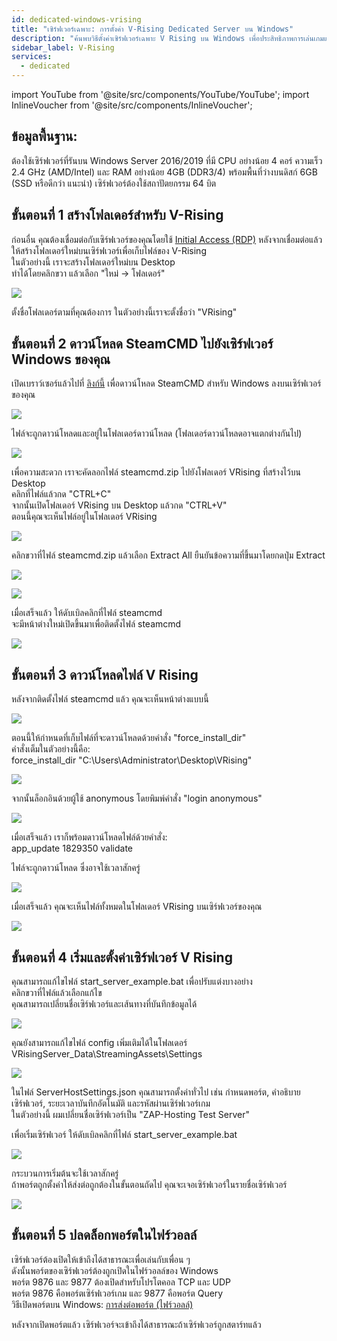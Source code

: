 ```yaml
---
id: dedicated-windows-vrising
title: "เซิร์ฟเวอร์เฉพาะ: การตั้งค่า V-Rising Dedicated Server บน Windows"
description: "ค้นพบวิธีตั้งค่าเซิร์ฟเวอร์เฉพาะ V Rising บน Windows เพื่อประสิทธิภาพการเล่นเกมและการจัดการเซิร์ฟเวอร์ที่ดีที่สุด → เรียนรู้เพิ่มเติมตอนนี้"
sidebar_label: V-Rising
services:
  - dedicated
---
```


import YouTube from '@site/src/components/YouTube/YouTube';
import InlineVoucher from '@site/src/components/InlineVoucher';

<YouTube videoId="to2ghqNpGLA" imageSrc="https://screensaver01.zap-hosting.com/index.php/s/yCRYqJAjTTp4YFf/preview" title="วิธีตั้งค่า V RISING Dedicated Windows Server!" description="รู้สึกเข้าใจมากขึ้นเมื่อได้เห็นของจริง? เราจัดให้! ดำดิ่งสู่คลิปวิดีโอที่อธิบายทุกอย่างให้คุณแบบชัดเจน ไม่ว่าคุณจะรีบหรือชอบเรียนรู้แบบสนุก ๆ!"/>

<InlineVoucher />

## ข้อมูลพื้นฐาน:  
ต้องใช้เซิร์ฟเวอร์ที่รันบน Windows Server 2016/2019 ที่มี CPU อย่างน้อย 4 คอร์ ความเร็ว 2.4 GHz (AMD/Intel) และ RAM อย่างน้อย 4GB (DDR3/4) พร้อมพื้นที่ว่างบนดิสก์ 6GB (SSD หรือดีกว่า แนะนำ) เซิร์ฟเวอร์ต้องใช้สถาปัตยกรรม 64 บิต

## ขั้นตอนที่ 1 สร้างโฟลเดอร์สำหรับ V-Rising

ก่อนอื่น คุณต้องเชื่อมต่อกับเซิร์ฟเวอร์ของคุณโดยใช้ [Initial Access (RDP)](vserver-windows-userdp.md) หลังจากเชื่อมต่อแล้ว ให้สร้างโฟลเดอร์ใหม่บนเซิร์ฟเวอร์เพื่อเก็บไฟล์ของ V-Rising  
ในตัวอย่างนี้ เราจะสร้างโฟลเดอร์ใหม่บน Desktop  
ทำได้โดยคลิกขวา แล้วเลือก "ใหม่ -> โฟลเดอร์"

![](https://screensaver01.zap-hosting.com/index.php/s/SzB3TgsSkHRAaAB/preview)

ตั้งชื่อโฟลเดอร์ตามที่คุณต้องการ ในตัวอย่างนี้เราจะตั้งชื่อว่า "VRising"

## ขั้นตอนที่ 2 ดาวน์โหลด SteamCMD ไปยังเซิร์ฟเวอร์ Windows ของคุณ

เปิดเบราว์เซอร์แล้วไปที่ [ลิงก์นี้](https://steamcdn-a.akamaihd.net/client/installer/steamcmd.zip) เพื่อดาวน์โหลด SteamCMD สำหรับ Windows ลงบนเซิร์ฟเวอร์ของคุณ

![](https://screensaver01.zap-hosting.com/index.php/s/oHSse2fToxxTpCt/preview)

ไฟล์จะถูกดาวน์โหลดและอยู่ในโฟลเดอร์ดาวน์โหลด (โฟลเดอร์ดาวน์โหลดอาจแตกต่างกันไป)

![](https://screensaver01.zap-hosting.com/index.php/s/35r8Dm49xcdwfq4/preview)

เพื่อความสะดวก เราจะคัดลอกไฟล์ steamcmd.zip ไปยังโฟลเดอร์ VRising ที่สร้างไว้บน Desktop  
คลิกที่ไฟล์แล้วกด "CTRL+C"  
จากนั้นเปิดโฟลเดอร์ VRising บน Desktop แล้วกด "CTRL+V"  
ตอนนี้คุณจะเห็นไฟล์อยู่ในโฟลเดอร์ VRising

![](https://screensaver01.zap-hosting.com/index.php/s/kKGt3gy2yDQXSLx/preview)

คลิกขวาที่ไฟล์ steamcmd.zip แล้วเลือก Extract All ยืนยันข้อความที่ขึ้นมาโดยกดปุ่ม Extract

![](https://screensaver01.zap-hosting.com/index.php/s/SHsNeRy4RbEenDX/preview)

![](https://screensaver01.zap-hosting.com/index.php/s/y5ef3ncPgYMTzFw/preview)

เมื่อเสร็จแล้ว ให้ดับเบิลคลิกที่ไฟล์ steamcmd  
จะมีหน้าต่างใหม่เปิดขึ้นมาเพื่อติดตั้งไฟล์ steamcmd

![](https://screensaver01.zap-hosting.com/index.php/s/TC2KAbWaCHEeZiF/preview)

## ขั้นตอนที่ 3 ดาวน์โหลดไฟล์ V Rising

หลังจากติดตั้งไฟล์ steamcmd แล้ว คุณจะเห็นหน้าต่างแบบนี้

![](https://screensaver01.zap-hosting.com/index.php/s/GAb4TgCNbpiW2F2/preview)

ตอนนี้ให้กำหนดที่เก็บไฟล์ที่จะดาวน์โหลดด้วยคำสั่ง "force_install_dir"  
คำสั่งเต็มในตัวอย่างนี้คือ:  
force_install_dir "C:\Users\Administrator\Desktop\VRising"

![](https://screensaver01.zap-hosting.com/index.php/s/DeNFAWGLLnKq7pr/preview)

จากนั้นล็อกอินด้วยผู้ใช้ anonymous โดยพิมพ์คำสั่ง "login anonymous"

![](https://screensaver01.zap-hosting.com/index.php/s/pq74iCW6E2k8Sid/preview)

เมื่อเสร็จแล้ว เราก็พร้อมดาวน์โหลดไฟล์ด้วยคำสั่ง:  
app_update 1829350 validate

ไฟล์จะถูกดาวน์โหลด ซึ่งอาจใช้เวลาสักครู่

![](https://screensaver01.zap-hosting.com/index.php/s/6XX8wtekd89PJec/preview)

เมื่อเสร็จแล้ว คุณจะเห็นไฟล์ทั้งหมดในโฟลเดอร์ VRising บนเซิร์ฟเวอร์ของคุณ

![](https://screensaver01.zap-hosting.com/index.php/s/y9Gx9ANEpgbpESy/preview)

## ขั้นตอนที่ 4 เริ่มและตั้งค่าเซิร์ฟเวอร์ V Rising

คุณสามารถแก้ไขไฟล์ start_server_example.bat เพื่อปรับแต่งบางอย่าง  
คลิกขวาที่ไฟล์แล้วเลือกแก้ไข  
คุณสามารถเปลี่ยนชื่อเซิร์ฟเวอร์และเส้นทางที่บันทึกข้อมูลได้

![](https://screensaver01.zap-hosting.com/index.php/s/zpEw92o7eQG9P2a/preview)

คุณยังสามารถแก้ไขไฟล์ config เพิ่มเติมได้ในโฟลเดอร์ VRisingServer_Data\StreamingAssets\Settings

![](https://screensaver01.zap-hosting.com/index.php/s/9TtQm6Yp8g3y5HH/preview)

ในไฟล์ ServerHostSettings.json คุณสามารถตั้งค่าทั่วไป เช่น กำหนดพอร์ต, คำอธิบายเซิร์ฟเวอร์, ระยะเวลาบันทึกอัตโนมัติ และรหัสผ่านเซิร์ฟเวอร์เกม  
ในตัวอย่างนี้ ผมเปลี่ยนชื่อเซิร์ฟเวอร์เป็น "ZAP-Hosting Test Server"

เพื่อเริ่มเซิร์ฟเวอร์ ให้ดับเบิลคลิกที่ไฟล์ start_server_example.bat

![](https://screensaver01.zap-hosting.com/index.php/s/gzs85C4HRy9MPTy/preview)

กระบวนการเริ่มต้นจะใช้เวลาสักครู่  
ถ้าพอร์ตถูกตั้งค่าให้ส่งต่อถูกต้องในขั้นตอนถัดไป คุณจะเจอเซิร์ฟเวอร์ในรายชื่อเซิร์ฟเวอร์

![](https://screensaver01.zap-hosting.com/index.php/s/S9mM8KNzsFARmQW/preview)

## ขั้นตอนที่ 5 ปลดล็อกพอร์ตในไฟร์วอลล์

เซิร์ฟเวอร์ต้องเปิดให้เข้าถึงได้สาธารณะเพื่อเล่นกับเพื่อน ๆ  
ดังนั้นพอร์ตของเซิร์ฟเวอร์ต้องถูกเปิดในไฟร์วอลล์ของ Windows  
พอร์ต 9876 และ 9877 ต้องเปิดสำหรับโปรโตคอล TCP และ UDP  
พอร์ต 9876 คือพอร์ตเซิร์ฟเวอร์เกม และ 9877 คือพอร์ต Query  
วิธีเปิดพอร์ตบน Windows: [การส่งต่อพอร์ต (ไฟร์วอลล์)](vserver-windows-port.md)

หลังจากเปิดพอร์ตแล้ว เซิร์ฟเวอร์จะเข้าถึงได้สาธารณะถ้าเซิร์ฟเวอร์ถูกสตาร์ทแล้ว

<InlineVoucher />